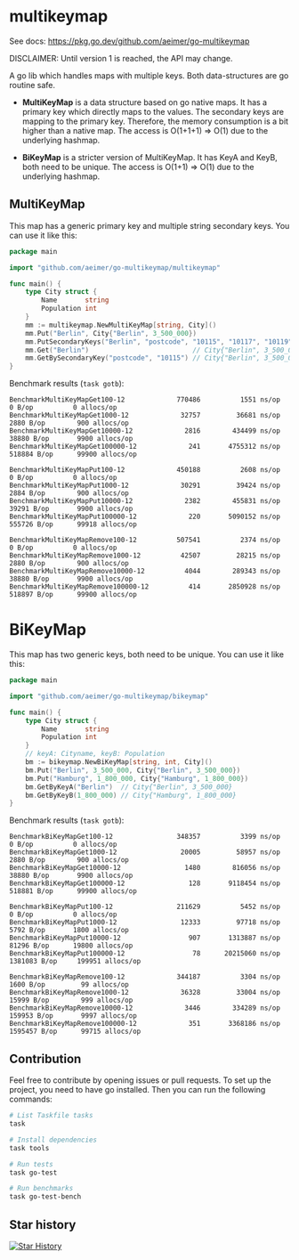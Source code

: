 # multikeymap

See docs: https://pkg.go.dev/github.com/aeimer/go-multikeymap

DISCLAIMER: Until version 1 is reached, the API may change.

A go lib which handles maps with multiple keys.
Both data-structures are go routine safe.

* **MultiKeyMap** is a data structure based on go native maps.
It has a primary key which directly maps to the values.
The secondary keys are mapping to the primary key.
Therefore, the memory consumption is a bit higher than a native map.
The access is O(1+1+1) => O(1) due to the underlying hashmap.

* **BiKeyMap** is a stricter version of MultiKeyMap.
It has KeyA and KeyB, both need to be unique.
The access is O(1+1) => O(1) due to the underlying hashmap.

## MultiKeyMap

This map has a generic primary key and multiple string secondary keys.
You can use it like this:

```go
package main

import "github.com/aeimer/go-multikeymap/multikeymap"

func main() {
	type City struct {
		Name       string
		Population int
	}
	mm := multikeymap.NewMultiKeyMap[string, City]()
	mm.Put("Berlin", City{"Berlin", 3_500_000})
	mm.PutSecondaryKeys("Berlin", "postcode", "10115", "10117", "10119")
	mm.Get("Berlin")                          // City{"Berlin", 3_500_000}
	mm.GetBySecondaryKey("postcode", "10115") // City{"Berlin", 3_500_000}
}
```

Benchmark results (`task gotb`):

```
BenchmarkMultiKeyMapGet100-12          	  770486	      1551 ns/op	       0 B/op	       0 allocs/op
BenchmarkMultiKeyMapGet1000-12         	   32757	     36681 ns/op	    2880 B/op	     900 allocs/op
BenchmarkMultiKeyMapGet10000-12        	    2816	    434499 ns/op	   38880 B/op	    9900 allocs/op
BenchmarkMultiKeyMapGet100000-12       	     241	   4755312 ns/op	  518884 B/op	   99900 allocs/op

BenchmarkMultiKeyMapPut100-12          	  450188	      2608 ns/op	       0 B/op	       0 allocs/op
BenchmarkMultiKeyMapPut1000-12         	   30291	     39424 ns/op	    2884 B/op	     900 allocs/op
BenchmarkMultiKeyMapPut10000-12        	    2382	    455831 ns/op	   39291 B/op	    9900 allocs/op
BenchmarkMultiKeyMapPut100000-12       	     220	   5090152 ns/op	  555726 B/op	   99918 allocs/op

BenchmarkMultiKeyMapRemove100-12       	  507541	      2374 ns/op	       0 B/op	       0 allocs/op
BenchmarkMultiKeyMapRemove1000-12      	   42507	     28215 ns/op	    2880 B/op	     900 allocs/op
BenchmarkMultiKeyMapRemove10000-12     	    4044	    289343 ns/op	   38880 B/op	    9900 allocs/op
BenchmarkMultiKeyMapRemove100000-12    	     414	   2850928 ns/op	  518897 B/op	   99900 allocs/op
```

# BiKeyMap

This map has two generic keys, both need to be unique.
You can use it like this:

```go
package main

import "github.com/aeimer/go-multikeymap/bikeymap"

func main() {
	type City struct {
		Name       string
		Population int
	}
	// keyA: Cityname, keyB: Population
	bm := bikeymap.NewBiKeyMap[string, int, City]()
	bm.Put("Berlin", 3_500_000, City{"Berlin", 3_500_000})
	bm.Put("Hamburg", 1_800_000, City{"Hamburg", 1_800_000})
	bm.GetByKeyA("Berlin")  // City{"Berlin", 3_500_000}
	bm.GetByKeyB(1_800_000) // City{"Hamburg", 1_800_000}
}
```

Benchmark results (`task gotb`):

```
BenchmarkBiKeyMapGet100-12          	  348357	      3399 ns/op	       0 B/op	       0 allocs/op
BenchmarkBiKeyMapGet1000-12         	   20005	     58957 ns/op	    2880 B/op	     900 allocs/op
BenchmarkBiKeyMapGet10000-12        	    1480	    816056 ns/op	   38880 B/op	    9900 allocs/op
BenchmarkBiKeyMapGet100000-12       	     128	   9118454 ns/op	  518881 B/op	   99900 allocs/op

BenchmarkBiKeyMapPut100-12          	  211629	      5452 ns/op	       0 B/op	       0 allocs/op
BenchmarkBiKeyMapPut1000-12         	   12333	     97718 ns/op	    5792 B/op	    1800 allocs/op
BenchmarkBiKeyMapPut10000-12        	     907	   1313887 ns/op	   81296 B/op	   19800 allocs/op
BenchmarkBiKeyMapPut100000-12       	      78	  20215060 ns/op	 1381083 B/op	  199951 allocs/op

BenchmarkBiKeyMapRemove100-12       	  344187	      3304 ns/op	    1600 B/op	      99 allocs/op
BenchmarkBiKeyMapRemove1000-12      	   36328	     33004 ns/op	   15999 B/op	     999 allocs/op
BenchmarkBiKeyMapRemove10000-12     	    3446	    334289 ns/op	  159953 B/op	    9997 allocs/op
BenchmarkBiKeyMapRemove100000-12    	     351	   3368186 ns/op	 1595457 B/op	   99715 allocs/op
```

## Contribution

Feel free to contribute by opening issues or pull requests.
To set up the project, you need to have go installed.
Then you can run the following commands:

```bash
# List Taskfile tasks
task

# Install dependencies
task tools

# Run tests
task go-test

# Run benchmarks
task go-test-bench
```

## Star history

[![Star History](https://api.star-history.com/svg?repos=aeimer/go-multikeymap&type=Date)](https://star-history.com/#aeimer/go-multikeymap&Date)
